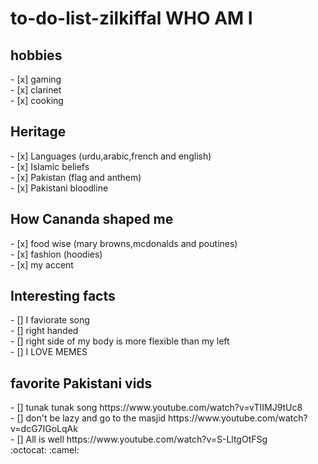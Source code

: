 
# to-do-list-zilkiffal WHO AM I
 <h2> hobbies </h1>
 - [x] gaming <br>
 - [x] clarinet <br>
 - [x] cooking
 <h2> Heritage </h2>
  - [x] Languages (urdu,arabic,french and english) <br>
 - [x] Islamic beliefs <br>
 - [x] Pakistan (flag and anthem) <br>
 - [x] Pakistani bloodline <br>
 <h2> How Cananda shaped me </h2>
  - [x] food wise (mary browns,mcdonalds and poutines) <br>
  - [x] fashion (hoodies) <br>
  - [x] my accent <br>
  <h2> Interesting facts </h2>
  - [] I faviorate song  <br>
  - [] right handed <br>
  - [] right side of my body is more flexible than my left <br>
  - [] I LOVE MEMES <br>
  <h2> favorite Pakistani vids </h2>
  - [] tunak tunak song https://www.youtube.com/watch?v=vTIIMJ9tUc8 <br>
  - [] don't be lazy and go to the masjid https://www.youtube.com/watch?v=dcG7IGoLqAk  <br>
  - [] All is well https://www.youtube.com/watch?v=S-LltgOtFSg <br>
 :octocat: :camel:
